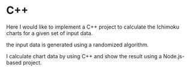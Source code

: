 # C++
Here I would like to implement a C++ project to calculate the Ichimoku charts for a given set of input data.

the input data is generated using a randomized algorithm.

I calculate chart data by using C++ and show the result using a Node.js-based project.
